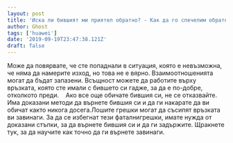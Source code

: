 ```yaml
---
layout: post
title: 'Иска ли бившият ми приятел обратно? - Как да го спечелим обратно!'
author: Ghost
tags: ['huawei']
date: '2019-09-19T23:47:38.121Z'
draft: false
---
```


Може да повярвате, че сте попаднали в ситуация, която е невъзможна, че няма да намерите изход, но това не е вярно. Взаимоотношенията могат да бъдат запазени. Всъщност можете да работите върху връзката, която сте имали с бившето си гадже, за да е по-добре, отколкото преди.    Ако все още обичате бившия си, не се отказвайте. Има доказани методи да върнете бившия си и да ги накарате да ви обичат както никога досега.Лошите грешки могат да съсипят връзката ви завинаги. За да се избегнат тези фаталнигрешки, имате нужда от доказани стъпки, за да върнете бившия си и да ги задържите. Щракнете тук, за да научите как точно да ги върнете завинаги.

